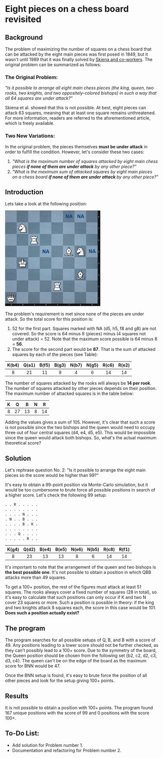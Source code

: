# Eight pieces on a chess board revisited

## Background

The problem of maximizing the number of squares on a chess board that can be attacked by the eight main pieces was first posed in 1849, but it wasn't until 1989 that it was finally solved by [Skiena and co-workers]((https://academic.oup.com/comjnl/article/32/6/567/341699)). The original problem can be summarized as follows:

### The Original Problem:

*"Is it possible to arrange all eight main chess pieces (the king, queen, two rooks, two knights, and two oppositely-colored bishops) in such a way that all 64 squares are under attack?"*

Skiena et al. showed that this is not possible. At best, eight pieces can attack 63 squares, meaning that at least one square remains unthreatened. For more information, readers are referred to the aforementioned article, which is freely available.

### Two New Variations:

In the original problem, the pieces themselves **must be under attack** in order to fulfill the condition. However, let's consider these two cases:

1. *"What is the maximum number of squares attacked by eight main chess pieces **if none of them are under attack** by any other piece?"*
2. *"What is the maximum sum of attacked squares by eight main pieces on a chess board **if none of them are under attack** by any other piece?"*

## Introduction

Lets take a look at the following position:

<img src="board.png" alt="board" style="zoom:50%;" />

The problem's requirement is met since none of the pieces are under attack. So the total score for this position is:

1. 52 for the first part. Squares marked with NA (d5, h5, f8 and g8) are not covered. So the score is 64 minus 8 (pieces) minus (4 squares not under attack) = 52. Note that the maximum score possible is 64 minus 8 = **56**.
2. The score for the second part would be **87**. That is the sum of attacked squares by each of the pieces (see Table):

| K(b4) | Q(a1) | B(f5) | B(g3) | N(b7) | N(g5) | R(c6) | R(e2) |
| :---: | :---: | :---: | :---: | :---: | :---: | :---: | :---: |
|   8   |  21   |  11   |   9   |   4   |   6   |  14   |  14   |

The number of squares attacked by the rooks will always be **14 per rook**. The number of squares attacked by other pieces depends on their position. The maximum number of attacked squares is in the table below:

|  K   |  Q   |  B   |  N   |  R   |
| :--: | :--: | :--: | :--: | :--: |
|  8   |  27  |  13  |  8   |  14  |

Adding the values gives a sum of 105. However, it's clear that such a score is not possible since the two bishops and the queen would need to occupy three out of four central squares (d4, e4, d5, e5). This would be impossible since the queen would attack both bishops. So, what's the actual maximum theoretical score?

## Solution

Let's rephrase question No. 2: "Is it possible to arrange the eight main pieces so the score would be higher than 99?"

It's easy to obtain a 99-point position via Monte-Carlo simulation, but it would be too cumbersome to brute force all possible positions in search of a higher score. Let's check the following 99 setup:

```
. . R . . . . .
. . . . . . . .
. . . . N . . .
. N . . B . . .
. . . . B . K .
. . . . . . . .
. . . Q . . . .
. . . . . R . .
```

| K(g4) | Q(d2) | B(e4) | B(e5) | N(e6) | N(b5) | R(c8) | R(f1) |
| :---: | :---: | :---: | :---: | :---: | :---: | :---: | :---: |
|   8   |  23   |  13   |  13   |   8   |   6   |  14   |  14   |

It's important to note that the arrangement of the queen and two bishops is **the best possible one**. It's not possible to obtain a position in which QBB attacks more than 49 squares.

To get a 100+ position, the rest of the figures must attack at least 51 squares. The rooks always cover a fixed number of squares (28 in total), so it's easy to calculate that such positions can only occur if K and two N cover 23 squares or more. Such a position is possible in theory: if the king and two knights attack 8 squares each, the score in this case would be 101. **Does such a position actually exist?**

## The program

The program searches for all possible setups of Q, B, and B with a score of 49. Any positions leading to a lower score should not be further checked, as they can't possibly lead to a 100+ score. Due to the symmetry of the board, the Queen position should be chosen from the following set {b2, c2, d2, c3, d3, c4}. The queen can't be on the edge of the board as the maximum score for BNN would be 47.

Once the BNN setup is found, it's easy to brute force the position of all other pieces and look for the setup giving 100+ points.

## Results

It is not possible to obtain a position with 100+ points. The program found 167 unique positions with the score of 99 and 0 positions with the score 100+.

## To-Do List:

- Add solution for Problem number 1.
- Documentation and refactoring for Problem number 2.
